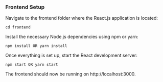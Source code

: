 ### Frontend Setup

Navigate to the frontend folder where the React.js application is located:

`
cd frontend
`

Install the necessary Node.js dependencies using npm or yarn:

`
npm install
OR
yarn install
`

Once everything is set up, start the React development server:

`
npm start
OR
yarn start
`

The frontend should now be running on http://localhost:3000.
